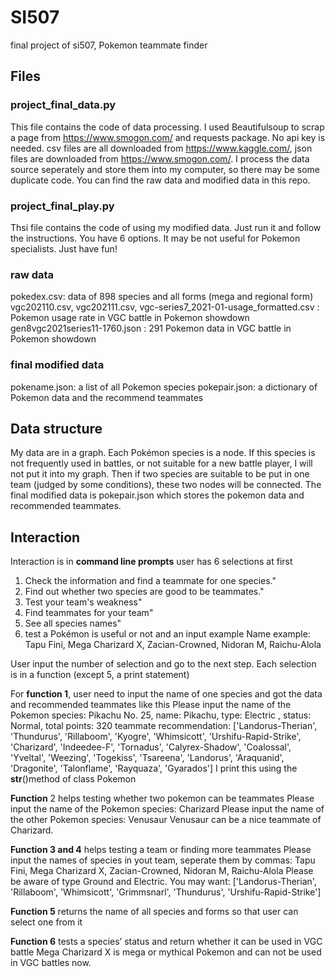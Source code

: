 # SI507
final project of si507, Pokemon teammate finder

## Files
### project_final_data.py
This file contains the code of data processing. 
I used Beautifulsoup to scrap a page from https://www.smogon.com/ and requests package. No api key is needed. 
csv files are all downloaded from https://www.kaggle.com/, json files are downloaded from https://www.smogon.com/.
I process the data source seperately and store them into my computer, so there may be some duplicate code. You can find the raw data and modified data in this repo.

### project_final_play.py
Thsi file contains the code of using my modified data. Just run it and follow the instructions.
You have 6 options. It may be not useful for Pokemon specialists. Just have fun!

### raw data
pokedex.csv: data of 898 species and all forms (mega and regional form)
vgc202110.csv, vgc202111.csv, vgc-series7_2021-01-usage_formatted.csv : Pokemon usage rate in VGC battle in Pokemon showdown
gen8vgc2021series11-1760.json : 291 Pokemon data in VGC battle in Pokemon showdown

### final modified data
pokename.json: a list of all Pokemon species
pokepair.json: a dictionary of Pokemon data and the recommend teammates

## Data structure
My data are in a graph. Each Pokémon species is a node. If this species is not frequently used in battles, or not suitable for a new battle player, I will not put it into my graph. 
Then if two species are suitable to be put in one team (judged by some conditions), these two nodes will be connected. 
The final modified data is pokepair.json which stores the pokemon data and recommended teammates.

## Interaction
Interaction is in **command line prompts**
user has 6 selections at first
1. Check the information and find a teammate for one species."
2. Find out whether two species are good to be teammates."
3. Test your team's weakness"
4. Find teammates for your team"
5. See all species names"
6. test a Pokémon is useful or not
and an input example
Name example: Tapu Fini, Mega Charizard X, Zacian-Crowned, Nidoran M, Raichu-Alola

User input the number of selection and go to the next step.
Each selection is in a function (except 5, a print statement)

For **function 1**, user need to input the name of one species and got the data and recommended teammates like this
Please input the name of the Pokemon species: Pikachu
No. 25, name: Pikachu, type: Electric , status: Normal, total points: 320
teammate recommendation: ['Landorus-Therian', 'Thundurus', 'Rillaboom', 'Kyogre', 'Whimsicott', 'Urshifu-Rapid-Strike', 'Charizard', 'Indeedee-F', 'Tornadus', 'Calyrex-Shadow', 'Coalossal', 'Yveltal', 'Weezing', 'Togekiss', 'Tsareena', 'Landorus', 'Araquanid', 'Dragonite', 'Talonflame', 'Rayquaza', 'Gyarados']
I print this using the __str__()method of class Pokemon

**Function** 2 helps testing whether two pokemon can be teammates
Please input the name of the Pokemon species: Charizard
Please input the name of the other Pokemon species: Venusaur
Venusaur can be a nice teammate of Charizard.

**Function 3 and 4** helps testing a team or finding more teammates
Please input the names of species in yout team, seperate them by commas: Tapu Fini, Mega Charizard X, Zacian-Crowned, Nidoran M, Raichu-Alola
Please be aware of type Ground and Electric.
You may want:  ['Landorus-Therian', 'Rillaboom', 'Whimsicott', 'Grimmsnarl', 'Thundurus', 'Urshifu-Rapid-Strike']

**Function 5** returns the name of all species and forms so that user can select one from it

**Function 6** tests a species’ status and return whether it can be used in VGC battle
Mega Charizard X is mega or mythical Pokemon and can not be used in VGC battles now.


